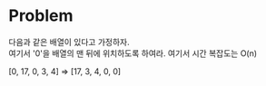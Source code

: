 # Problem

다음과 같은 배열이 있다고 가정하자.  
여기서 '0'을 배열의 맨 뒤에 위치하도록 하여라. 
여기서 시간 복잡도는 O(n)

[0, 17, 0, 3, 4] => [17, 3, 4, 0, 0]